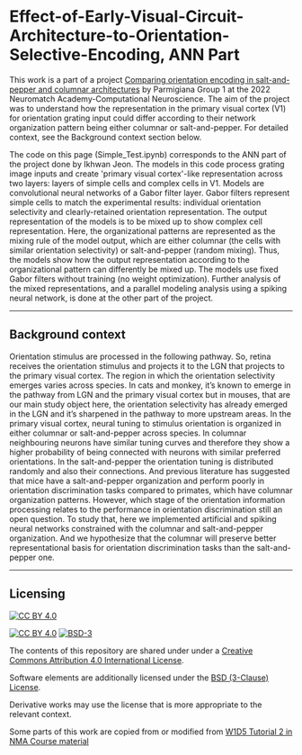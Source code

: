 # Effect-of-Early-Visual-Circuit-Architecture-to-Orientation-Selective-Encoding, ANN Part

This work is a part of a project [Comparing orientation encoding in salt-and-pepper and columnar architectures](https://docs.google.com/presentation/d/1NZbzr-H--xeZlh6FS_dvh1DaMt9pq8uGfEIl7Q_2EZ0/edit?usp=sharing) by Parmigiana Group 1 at the 2022 Neuromatch Academy-Computational Neuroscience. The aim of the project was to understand how the representation in the primary visual cortex (V1) for orientation grating input could differ according to their network organization pattern being either columnar or salt-and-pepper. For detailed context, see the Background context section below.

The code on this page (Simple_Test.ipynb) corresponds to the ANN part of the project done by Ikhwan Jeon. The models in this code process grating image inputs and create 'primary visual cortex'-like representation across two layers: layers of simple cells and complex cells in V1. Models are convolutional neural networks of a Gabor filter layer. Gabor filters represent simple cells to match the experimental results: individual orientation selectivity and clearly-retained orientation representation. The output representation of the models is to be mixed up to show complex cell representation. Here, the organizational patterns are represented as the mixing rule of the model output, which are either columnar (the cells with similar orientation selectivity) or salt-and-pepper (random mixing). Thus, the models show how the output representation according to the organizational pattern can differently be mixed up. The models use fixed Gabor filters without training (no weight optimization). Further analysis of the mixed representations, and a parallel modeling analysis using a spiking neural network, is done at the other part of the project.

---

## Background context
Orientation stimulus are processed in the following pathway. So, retina receives the orientation stimulus and projects it to the LGN that projects to the primary visual cortex. The region in which the orientation selectivity emerges varies across species. In cats and monkey, it’s known to emerge in the pathway from LGN and the primary visual cortex but in mouses, that are our main study object here, the orientation selectivity has already emerged in the LGN and it’s sharpened in the pathway to more upstream areas. In the primary visual cortex, neural tuning to stimulus orientation is organized in either columnar or salt-and-pepper across species. In columnar neighbouring neurons have similar tuning curves and therefore they show a higher probability of being connected with neurons with similar preferred orientations. In the salt-and-pepper the orientation tuning is distributed randomly and also their connections. And previous literature has suggested that mice have a salt-and-pepper organization and perform poorly in orientation discrimination tasks compared to primates, which have columnar organization patterns. However, which stage of the orientation information processing relates to the performance in orientation discrimination still an open question. To study that, here we implemented artificial and spiking neural networks constrained with the columnar and salt-and-pepper organization. And we hypothesize that the columnar will preserve better representational basis for orientation discrimination tasks than the salt-and-pepper one.

---

## Licensing

[![CC BY 4.0][cc-by-image]][cc-by]

[![CC BY 4.0][cc-by-shield]][cc-by] [![BSD-3][bsd-3-shield]][bsd-3]

The contents of this repository are shared under under a [Creative Commons Attribution 4.0 International License][cc-by].

Software elements are additionally licensed under the [BSD (3-Clause) License][bsd-3].

Derivative works may use the license that is more appropriate to the relevant context.

[cc-by]: http://creativecommons.org/licenses/by/4.0/
[cc-by-image]: https://i.creativecommons.org/l/by/4.0/88x31.png
[cc-by-shield]: https://img.shields.io/badge/License-CC%20BY%204.0-lightgrey.svg

[bsd-3]: https://opensource.org/licenses/BSD-3-Clause
[bsd-3-shield]: https://camo.githubusercontent.com/9b9ea65d95c9ef878afa1987df65731d47681336/68747470733a2f2f696d672e736869656c64732e696f2f707970692f6c2f736561626f726e2e737667

Some parts of this work are copied from or modified from [W1D5 Tutorial 2 in NMA Course material](https://github.com/NeuromatchAcademy/course-content/blob/main/tutorials/W1D5_DeepLearning/W1D5_Tutorial2.ipynb)
